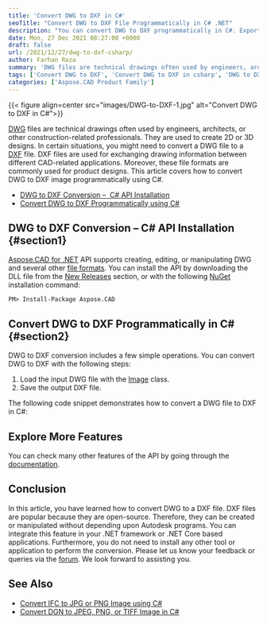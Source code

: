 ```yaml
---
title: 'Convert DWG to DXF in C#'
seoTitle: "Convert DWG to DXF File Programmatically in C# .NET"
description: "You can convert DWG to DXF programmatically in C#. Export DWG drawing to DXF file format in your .NET framework or .NET Core-based applications."
date: Mon, 27 Dec 2021 08:27:00 +0000
draft: false
url: /2021/12/27/dwg-to-dxf-csharp/
author: Farhan Raza
summary: 'DWG files are technical drawings often used by engineers, architects, or other construction-related professionals. They are used to create 2D or 3D designs. In certain situations, you might need to convert a DWG file to a DXF file. DXF files are used for exchanging drawing information between different CAD-related applications. Moreover, these file formats are commonly used for product designs. This article covers how to **convert DWG to DXF image programmatically using C#**.'
tags: ['Convert DWG to DXF', 'Convert DWG to DXF in csharp', 'DWG to DXF']
categories: ['Aspose.CAD Product Family']
---
```




{{< figure align=center src="images/DWG-to-DXF-1.jpg" alt="Convert DWG to DXF in C#">}}


[DWG][1] files are technical drawings often used by engineers, architects, or other construction-related professionals. They are used to create 2D or 3D designs. In certain situations, you might need to convert a DWG file to a [DXF][2] file. DXF files are used for exchanging drawing information between different CAD-related applications. Moreover, these file formats are commonly used for product designs. This article covers how to convert DWG to DXF image programmatically using C#.

*   [DWG to DXF Conversion –  C# API Installation][3]
*   [Convert DWG to DXF Programmatically using C#][4]

## DWG to DXF Conversion – C# API Installation {#section1}

[Aspose.CAD for .NET][5] API supports creating, editing, or manipulating DWG and several other [file formats][6]. You can install the API by downloading the DLL file from the [New Releases][7] section, or with the following [NuGet][8] installation command:

```
PM> Install-Package Aspose.CAD
```

## Convert DWG to DXF Programmatically in C# {#section2}

DWG to DXF conversion includes a few simple operations. You can convert DWG to DXF with the following steps:

1.  Load the input DWG file with the [Image][9] class.
2.  Save the output DXF file.

The following code snippet demonstrates how to convert a DWG file to DXF in C#:



## Explore More Features

You can check many other features of the API by going through the [documentation][10].

## Conclusion

In this article, you have learned how to convert DWG to a DXF file. DXF files are popular because they are open-source. Therefore, they can be created or manipulated without depending upon Autodesk programs. You can integrate this feature in your .NET framework or .NET Core based applications. Furthermore, you do not need to install any other tool or application to perform the conversion. Please let us know your feedback or queries via the [forum][11]. We look forward to assisting you.

## See Also

*   [Convert IFC to JPG or PNG Image using C#][12]
*   [Convert DGN to JPEG, PNG, or TIFF Image in C#][13]




[1]: https://docs.fileformat.com/cad/dwg/
[2]: https://docs.fileformat.com/cad/dxf/
[3]: #section1
[4]: #section2
[5]: https://products.aspose.com/cad/net/
[6]: https://docs.aspose.com/cad/net/supported-file-formats/
[7]: https://downloads.aspose.com/cad/net
[8]: https://www.nuget.org/packages/Aspose.CAD/
[9]: https://apireference.aspose.com/cad/net/aspose.cad/image
[10]: https://docs.aspose.com/cad/net/
[11]: https://forum.aspose.com/c/cad
[12]: https://blog.aspose.com/2021/11/04/convert-ifc-png-jpg-image-csharp/
[13]: https://blog.aspose.com/2021/10/07/convert-dgn-to-png-jpeg-tiff-csharp/




